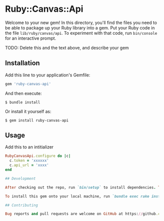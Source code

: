 # Ruby::Canvas::Api

Welcome to your new gem! In this directory, you'll find the files you need to be able to package up your Ruby library into a gem. Put your Ruby code in the file `lib/ruby/canvas/api`. To experiment with that code, run `bin/console` for an interactive prompt.

TODO: Delete this and the text above, and describe your gem

## Installation

Add this line to your application's Gemfile:

```ruby
gem 'ruby-canvas-api'
```

And then execute:

    $ bundle install

Or install it yourself as:

    $ gem install ruby-canvas-api

## Usage

Add this to an intitializer
```ruby
RubyCanvasApi.configure do |c|
  c.token = 'xxxxxx'
  c.api_url = 'xxxx'
end

## Development

After checking out the repo, run `bin/setup` to install dependencies. Then, run `rake spec` to run the tests. You can also run `bin/console` for an interactive prompt that will allow you to experiment.

To install this gem onto your local machine, run `bundle exec rake install`. To release a new version, update the version number in `version.rb`, and then run `bundle exec rake release`, which will create a git tag for the version, push git commits and tags, and push the `.gem` file to [rubygems.org](https://rubygems.org).

## Contributing

Bug reports and pull requests are welcome on GitHub at https://github.com/[USERNAME]/ruby-canvas-api.
